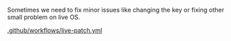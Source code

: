 Sometimes we need to fix minor issues like changing the key or fixing other small problem on live OS.

[.github/workflows/live-patch.yml](../../.github/workflows/live-patch.yml)
